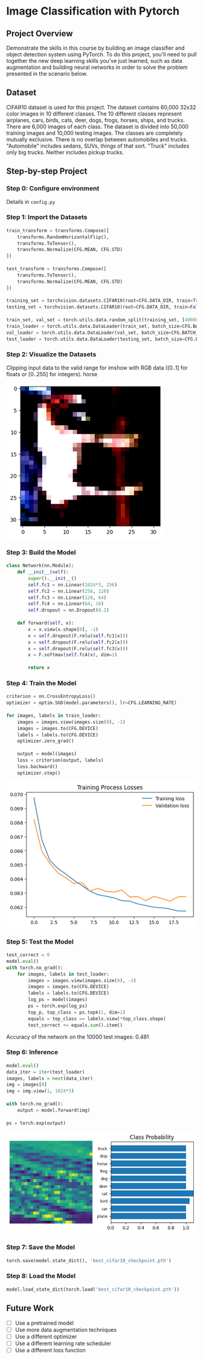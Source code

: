 # Image Classification with Pytorch

## Project Overview
Demonstrate the skills in this course by building an image classifier and object detection system using PyTorch. To do this project, you'll need to pull together the new deep learning skills you've just learned, such as data augmentation and building neural networks in order to solve the problem presented in the scenario below.

## Dataset
CIFAR10 dataset is used for this project. The dataset contains 60,000 32x32 color images in 10 different classes. The 10 different classes represent airplanes, cars, birds, cats, deer, dogs, frogs, horses, ships, and trucks. There are 6,000 images of each class. The dataset is divided into 50,000 training images and 10,000 testing images. The classes are completely mutually exclusive. There is no overlap between automobiles and trucks. "Automobile" includes sedans, SUVs, things of that sort. "Truck" includes only big trucks. Neither includes pickup trucks.

## Step-by-step Project
### Step 0: Configure environment
Details in `config.py`

### Step 1: Import the Datasets
```python
train_transform = transforms.Compose([
    transforms.RandomHorizontalFlip(),
    transforms.ToTensor(),
    transforms.Normalize(CFG.MEAN, CFG.STD)
])

test_transform = transforms.Compose([
    transforms.ToTensor(),
    transforms.Normalize(CFG.MEAN, CFG.STD)
])

training_set = torchvision.datasets.CIFAR10(root=CFG.DATA_DIR, train=True, download=True, transform=train_transform)
testing_set = torchvision.datasets.CIFAR10(root=CFG.DATA_DIR, train=False, download=True, transform=test_transform)

train_set, val_set = torch.utils.data.random_split(training_set, [40000, 10000])
train_loader = torch.utils.data.DataLoader(train_set, batch_size=CFG.BATCH_SIZE, shuffle=True, num_workers=CFG.NUM_WORKERS)
val_loader = torch.utils.data.DataLoader(val_set, batch_size=CFG.BATCH_SIZE, shuffle=False, num_workers=CFG.NUM_WORKERS)
test_loader = torch.utils.data.DataLoader(testing_set, batch_size=CFG.BATCH_SIZE, shuffle=False, num_workers=CFG.NUM_WORKERS)
```

### Step 2: Visualize the Datasets
Clipping input data to the valid range for imshow with RGB data ([0..1] for floats or [0..255] for integers).
horse

![visualize_train_images](./images/visualize_train_images.png)

### Step 3: Build the Model
```python
class Network(nn.Module):
    def __init__(self):
        super().__init__()
        self.fc1 = nn.Linear(1024*3, 256)
        self.fc2 = nn.Linear(256, 128)
        self.fc3 = nn.Linear(128, 64)
        self.fc4 = nn.Linear(64, 10)
        self.dropout = nn.Dropout(0.2)

    def forward(self, x):
        x = x.view(x.shape[0], -1)
        x = self.dropout(F.relu(self.fc1(x)))
        x = self.dropout(F.relu(self.fc2(x)))
        x = self.dropout(F.relu(self.fc3(x)))
        x = F.softmax(self.fc4(x), dim=1)

        return x
```

### Step 4: Train the Model
```python
criterion = nn.CrossEntropyLoss()
optimizer = optim.SGD(model.parameters(), lr=CFG.LEARNING_RATE)

for images, labels in train_loader:
    images = images.view(images.size(0), -1)
    images = images.to(CFG.DEVICE)
    labels = labels.to(CFG.DEVICE)
    optimizer.zero_grad()

    output = model(images)
    loss = criterion(output, labels)
    loss.backward()
    optimizer.step()
```

![training_loss](./images/training_loss.png)

### Step 5: Test the Model
```python
test_correct = 0
model.eval()
with torch.no_grad():
    for images, labels in test_loader:
        images = images.view(images.size(0), -1)
        images = images.to(CFG.DEVICE)
        labels = labels.to(CFG.DEVICE)
        log_ps = model(images)
        ps = torch.exp(log_ps)
        top_p, top_class = ps.topk(1, dim=1)
        equals = top_class == labels.view(*top_class.shape)
        test_correct += equals.sum().item()
```

Accuracy of the network on the 10000 test images: 0.481

### Step 6: Inference
```python
model.eval()
data_iter = iter(test_loader)
images, labels = next(data_iter)
img = images[0]
img = img.view(1, 1024*3)

with torch.no_grad():
    output = model.forward(img)

ps = torch.exp(output)
```

![inference](./images/inference.png)

### Step 7: Save the Model
```python
torch.save(model.state_dict(), 'best_cifar10_checkpoint.pth')
```

### Step 8: Load the Model
```python
model.load_state_dict(torch.load('best_cifar10_checkpoint.pth'))
```

## Future Work
- [ ] Use a pretrained model
- [ ] Use more data augmentation techniques
- [ ] Use a different optimizer
- [ ] Use a different learning rate scheduler
- [ ] Use a different loss function
